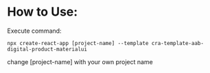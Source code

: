 # How to Use:
Execute command:
<pre><code>npx create-react-app [project-name] --template cra-template-aab-digital-product-materialui
</code></pre>

change [project-name] with your own project name